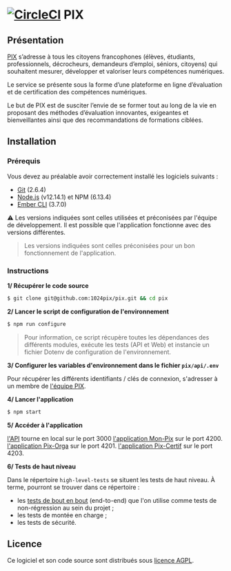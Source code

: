 [![CircleCI](https://circleci.com/gh/1024pix/pix/tree/dev.svg?style=shield&circle-token=:circle-token)](https://circleci.com/gh/1024pix/pix) PIX
===

Présentation
------------

[PIX](https://pix.fr) s’adresse à tous les citoyens francophones (élèves, étudiants, professionnels, décrocheurs, demandeurs d’emploi, séniors, citoyens) qui souhaitent mesurer, développer et valoriser leurs compétences numériques.

Le service se présente sous la forme d’une plateforme en ligne d’évaluation et de certification des compétences numériques.

Le but de PIX est de susciter l’envie de se former tout au long de la vie en proposant des méthodes d’évaluation innovantes, exigeantes et bienveillantes ainsi que des recommandations de formations ciblées.

Installation
------------

### Prérequis

Vous devez au préalable avoir correctement installé les logiciels suivants :

* [Git](http://git-scm.com/) (2.6.4)
* [Node.js](http://nodejs.org/) (v12.14.1) et NPM (6.13.4)
* [Ember CLI](http://ember-cli.com/) (3.7.0)

⚠️ Les versions indiquées sont celles utilisées et préconisées par l'équipe de développement. Il est possible que l'application fonctionne avec des versions différentes.

> Les versions indiquées sont celles préconisées pour un bon fonctionnement de l'application.

### Instructions

**1/ Récupérer le code source**

```bash
$ git clone git@github.com:1024pix/pix.git && cd pix
```

**2/ Lancer le script de configuration de l'environnement**

```bash
$ npm run configure
```

> Pour information, ce script récupère toutes les dépendances des différents modules, exécute les tests (API et Web) et instancie un fichier Dotenv de configuration de l'environnement.

**3/ Configurer les variables d'environnement dans le fichier `pix/api/.env`**

Pour récupérer les différents identifiants / clés de connexion, s'adresser à un membre de [l'équipe PIX](https://github.com/1024pix/pix/graphs/contributors).


**4/ Lancer l'application**

```bash
$ npm start
```

**5/ Accéder à l'application**

[l'API](http://localhost:3000) tourne en local sur le port 3000
[l'application Mon-Pix](http://localhost:4200) sur le port 4200.
[l'application Pix-Orga](http://localhost:4201) sur le port 4201.
[l'application Pix-Certif](http://localhost:4203) sur le port 4203.

**6/ Tests de haut niveau**

Dans le répertoire `high-level-tests` se situent les tests de haut niveau.
 À terme, pourront se trouver dans ce répertoire :
  - les [tests de bout en bout](high-level-tests/e2e/README.md) (end-to-end) que l'on utilise comme tests de non-régression au sein du projet ;
  - les tests de montée en charge ;
  - les tests de sécurité.


Licence
-------

Ce logiciel et son code source sont distribués sous [licence AGPL](https://www.gnu.org/licenses/why-affero-gpl.fr.html).
